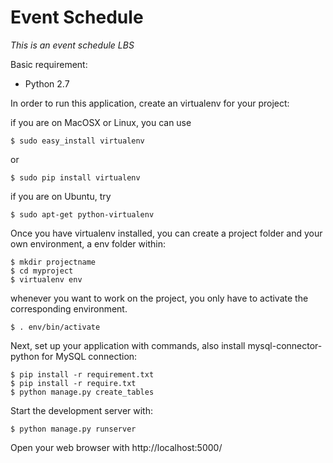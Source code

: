 Event Schedule
========
    
    
*This is an event schedule LBS*


Basic requirement:
* Python 2.7
  
  

In order to run this application, create an virtualenv for your project:

if you are on MacOSX or Linux, you can use
    
    $ sudo easy_install virtualenv
or
    
    $ sudo pip install virtualenv

if you are on Ubuntu, try
    
    $ sudo apt-get python-virtualenv
    
    
Once you have virtualenv installed, you can create a project folder and your own environment, a env folder within:
    
    $ mkdir projectname
    $ cd myproject
    $ virtualenv env
   
   
whenever you want to work on the project, you only have to activate the corresponding environment.
    
    $ . env/bin/activate

Next, set up your application with commands, also install mysql-connector-python for MySQL connection:

    $ pip install -r requirement.txt
    $ pip install -r require.txt
    $ python manage.py create_tables

Start the development server with:
    
    $ python manage.py runserver

Open your web browser with http://localhost:5000/
